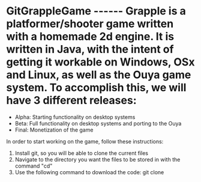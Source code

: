 # GitGrappleGame ------ Grapple is a platformer/shooter game written with a homemade 2d engine. It is written in Java, with the intent of getting it workable on Windows, OSx and Linux, as well as the Ouya game system. To accomplish this, we will have 3 different releases:

*   Alpha: Starting functionality on desktop systems
*   Beta: Full functionality on desktop systems and porting to the Ouya
*   Final: Monetization of the game

In order to start working on the game, follow these instructions:

1.  Install git, so you will be able to clone the current files
2.  Navigate to the directory you want the files to be stored in with the command "cd"
3.  Use the following command to download the code: git clone

